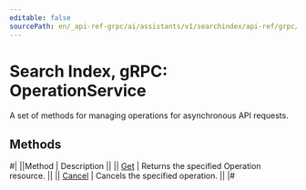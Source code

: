 ```yaml
---
editable: false
sourcePath: en/_api-ref-grpc/ai/assistants/v1/searchindex/api-ref/grpc/Operation/index.md
---
```


# Search Index, gRPC: OperationService

A set of methods for managing operations for asynchronous API requests.

## Methods

#|
||Method | Description ||
|| [Get](get.md) | Returns the specified Operation resource. ||
|| [Cancel](cancel.md) | Cancels the specified operation. ||
|#